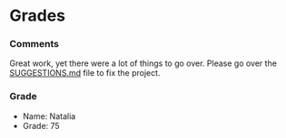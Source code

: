# Grades

### Comments

Great work, yet there were a lot of things to go over. Please go over the   [SUGGESTIONS.md](./SUGGESTIONS.md) file to fix the project.

### Grade

- Name: Natalia
- Grade: 75
